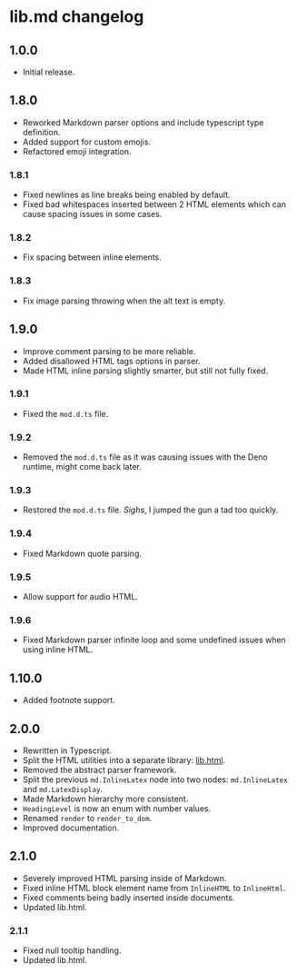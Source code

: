 # lib.md changelog

## 1.0.0

- Initial release.

## 1.8.0

- Reworked Markdown parser options and include typescript type definition.
- Added support for custom emojis.
- Refactored emoji integration.

### 1.8.1

- Fixed newlines as line breaks being enabled by default.
- Fixed bad whitespaces inserted between 2 HTML elements which can cause spacing issues in some cases.

### 1.8.2

- Fix spacing between inline elements.

### 1.8.3

- Fix image parsing throwing when the alt text is empty.

## 1.9.0

- Improve comment parsing to be more reliable.
- Added disallowed HTML tags options in parser.
- Made HTML inline parsing slightly smarter, but still not fully fixed.

### 1.9.1

- Fixed the `mod.d.ts` file.

### 1.9.2

- Removed the `mod.d.ts` file as it was causing issues with the Deno runtime, might come back later.

### 1.9.3

- Restored the `mod.d.ts` file. *Sighs*, I jumped the gun a tad too quickly.

### 1.9.4

- Fixed Markdown quote parsing.

### 1.9.5

- Allow support for audio HTML.

### 1.9.6

- Fixed Markdown parser infinite loop and some undefined issues when using inline HTML.

## 1.10.0

- Added footnote support.

## 2.0.0

- Rewritten in Typescript.
- Split the HTML utilities into a separate library: [lib.html](https://github.com/LambdAurora/lib.html).
- Removed the abstract parser framework.
- Split the previous `md.InlineLatex` node into two nodes: `md.InlineLatex` and `md.LatexDisplay`.
- Made Markdown hierarchy more consistent.
- `HeadingLevel` is now an enum with number values.
- Renamed `render` to `render_to_dom`.
- Improved documentation.

## 2.1.0

- Severely improved HTML parsing inside of Markdown.
- Fixed inline HTML block element name from `InlineHTML` to `InlineHtml`.
- Fixed comments being badly inserted inside documents.
- Updated lib.html.

### 2.1.1

- Fixed null tooltip handling.
- Updated lib.html.
